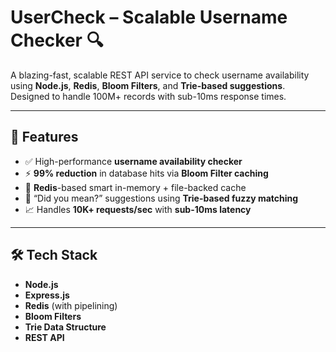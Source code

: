 # UserCheck – Scalable Username Checker 🔍

A blazing-fast, scalable REST API service to check username availability using **Node.js**, **Redis**, **Bloom Filters**, and **Trie-based suggestions**. Designed to handle 100M+ records with sub-10ms response times.

---

## 🚀 Features

- ✅ High-performance **username availability checker**
- ⚡ **99% reduction** in database hits via **Bloom Filter caching**
- 💾 **Redis**-based smart in-memory + file-backed cache
- 🤖 “Did you mean?” suggestions using **Trie-based fuzzy matching**
- 📈 Handles **10K+ requests/sec** with **sub-10ms latency**

---

## 🛠️ Tech Stack

- **Node.js**
- **Express.js**
- **Redis** (with pipelining)
- **Bloom Filters**
- **Trie Data Structure**
- **REST API**
